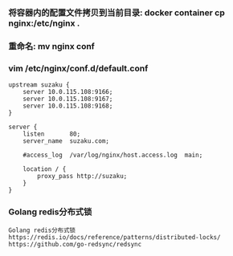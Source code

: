 ### 将容器内的配置文件拷贝到当前目录: docker container cp nginx:/etc/nginx .
### 重命名: mv nginx conf
### vim /etc/nginx/conf.d/default.conf
```
upstream suzaku {
    server 10.0.115.108:9166;
    server 10.0.115.108:9167;
    server 10.0.115.108:9168;
}

server {
    listen       80;
    server_name  suzaku.com;

    #access_log  /var/log/nginx/host.access.log  main;

    location / {
        proxy_pass http://suzaku;
    }
}
```

### Golang redis分布式锁
```
Golang redis分布式锁
https://redis.io/docs/reference/patterns/distributed-locks/
https://github.com/go-redsync/redsync
```